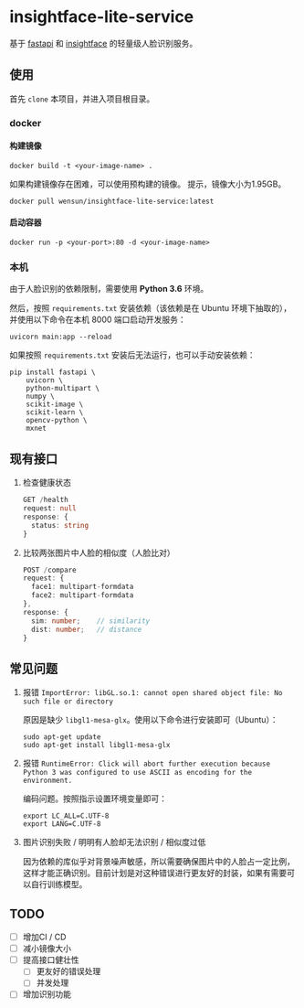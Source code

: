 # insightface-lite-service

基于 [fastapi](https://github.com/tiangolo/fastapi) 和 [insightface](https://github.com/deepinsight/insightface) 的轻量级人脸识别服务。

## 使用

首先 `clone` 本项目，并进入项目根目录。

### docker

#### 构建镜像

```shell
docker build -t <your-image-name> .
```

如果构建镜像存在困难，可以使用预构建的镜像。
提示，镜像大小为1.95GB。

```shell
docker pull wensun/insightface-lite-service:latest
```

#### 启动容器

```shell
docker run -p <your-port>:80 -d <your-image-name>
```

### 本机

由于人脸识别的依赖限制，需要使用 **Python 3.6** 环境。

然后，按照 `requirements.txt` 安装依赖（该依赖是在 Ubuntu 环境下抽取的），并使用以下命令在本机 8000 端口启动开发服务：

```shell
uvicorn main:app --reload
```

如果按照 `requirements.txt` 安装后无法运行，也可以手动安装依赖：

```shell
pip install fastapi \
    uvicorn \
    python-multipart \
    numpy \
    scikit-image \
    scikit-learn \
    opencv-python \
    mxnet
```

## 现有接口

1. 检查健康状态

   ```ts
   GET /health
   request: null
   response: {
     status: string
   }
   ```

2. 比较两张图片中人脸的相似度（人脸比对）

   ```ts
   POST /compare
   request: {
     face1: multipart-formdata
     face2: multipart-formdata
   },
   response: {
     sim: number;    // similarity
     dist: number;   // distance
   }
   ```

## 常见问题

1. 报错 `ImportError: libGL.so.1: cannot open shared object file: No such file or directory`

   原因是缺少 `libgl1-mesa-glx`。使用以下命令进行安装即可（Ubuntu）：

   ```shell
   sudo apt-get update
   sudo apt-get install libgl1-mesa-glx
   ```

2. 报错 `RuntimeError: Click will abort further execution because Python 3 was configured to use ASCII as encoding for the environment.`

   编码问题。按照指示设置环境变量即可：

   ```shell
   export LC_ALL=C.UTF-8
   export LANG=C.UTF-8
   ```

3. 图片识别失败 / 明明有人脸却无法识别 / 相似度过低

   因为依赖的库似乎对背景噪声敏感，所以需要确保图片中的人脸占一定比例，这样才能正确识别。目前计划是对这种错误进行更友好的封装，如果有需要可以自行训练模型。

## TODO

- [ ] 增加CI / CD
- [ ] 减小镜像大小
- [ ] 提高接口健壮性
  - [ ] 更友好的错误处理
  - [ ] 并发处理
- [ ] 增加识别功能